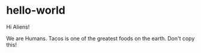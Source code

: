 # hello-world

Hi Aliens!

We are Humans. Tacos is one of the greatest foods on the earth.
Don't copy this!
